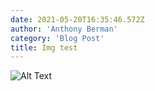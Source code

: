 ```yaml
---
date: 2021-05-20T16:35:46.572Z
author: 'Anthony Berman'
category: 'Blog Post'
title: Img test
---
```


![Alt Text](/assets/hostnation-logo-stacked-charity-no.-1180004.png 'Image Title')

